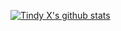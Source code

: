 [![Tindy X's github stats](https://github-readme-stats.vercel.app/api?username=tindy2013&include_all_commits=true&show_icons=true)](https://github.com/anuraghazra/github-readme-stats)
